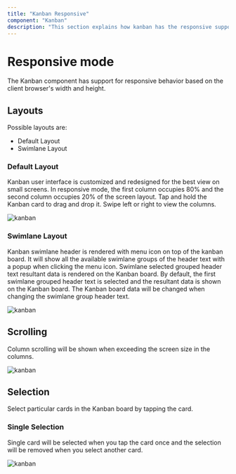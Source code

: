 ```yaml
---
title: "Kanban Responsive"
component: "Kanban"
description: "This section explains how kanban has the responsive support to adapt kanban component’s width based on the devices."
---
```


# Responsive mode

The Kanban component has support for responsive behavior based on the client browser's width and height.

## Layouts

Possible layouts are:

* Default Layout
* Swimlane Layout

### Default Layout

Kanban user interface is customized and redesigned for the best view on small screens. In responsive mode, the first column occupies 80% and the second column occupies 20% of the screen layout. Tap and hold the Kanban card to drag and drop it. Swipe left or right to view the columns.

![kanban](./images/default-layout.PNG)

### Swimlane Layout

Kanban swimlane header is rendered with menu icon on top of the kanban board. It will show all the available swimlane groups of the header text with a popup when clicking the menu icon. Swimlane selected grouped header text resultant data is rendered on the Kanban board. By default, the first swimlane grouped header text is selected and the resultant data is shown on the Kanban board. The Kanban board data will be changed when changing the swimlane group header text.

![kanban](./images/swimlane-layout.PNG)

## Scrolling

Column scrolling will be shown when exceeding the screen size in the columns.

![kanban](./images/mobile-scrolling.PNG)

## Selection

Select particular cards in the Kanban board by tapping the card.

### Single Selection

Single card will be selected when you tap the card once and the selection will be removed when you select another card.

![kanban](./images/single-selection.PNG)
